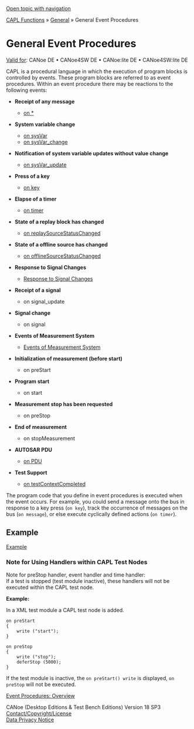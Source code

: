 [Open topic with navigation](../../../../CANoeDEFamily.htm#Topics/CAPLFunctions/Other/CAPLfunctionsEventProceduresOverview.md)

[CAPL Functions](../CAPLfunctions.md) » [General](CAPLGeneralStartPage.md) » General Event Procedures

# General Event Procedures

[Valid for](../../Shared/FeatureAvailability.md): CANoe DE • CANoe4SW DE • CANoe:lite DE • CANoe4SW:lite DE

CAPL is a procedural language in which the execution of program blocks is controlled by events. These program blocks are referred to as event procedures. Within an event procedure there may be reactions to the following events:

- **Receipt of any message**
  - [on *](EventProcedures/CAPLfunctionOn.md)

- **System variable change**
  - [on sysVar](EventProcedures/CAPLfunctionOnSysVar.md)
  - [on sysVar_change](EventProcedures/CAPLfunctionOnSysVar.md)

- **Notification of system variable updates without value change**
  - [on sysVar_update](EventProcedures/CAPLfunctionOnSysVar.md)

- **Press of a key**
  - [on key](EventProcedures/CAPLfunctionOnKey.md)

- **Elapse of a timer**
  - [on timer](EventProcedures/CAPLfunctionOnTimer.md)

- **State of a replay block has changed**
  - [on replaySourceStatusChanged](EventProcedures/CAPLfunctionOnReplaySourceStatusChanged.md)

- **State of a offline source has changed**
  - [on offlineSourceStatusChanged](EventProcedures/CAPLfunctionOnOfflineSourceStatusChanged.md)

- **Response to Signal Changes**
  - [Response to Signal Changes](../../Shared/CAPL/SignalOrientedProgramming/SOPSignalChange.md)

- **Receipt of a signal**
  - on signal_update

- **Signal change**
  - on signal

- **Events of Measurement System**
  - [Events of Measurement System](EventProcedures/CAPLfunctionsEventproceduresMeasurementSystem.md)

- **Initialization of measurement (before start)**
  - on preStart

- **Program start**
  - on start

- **Measurement stop has been requested**
  - on preStop

- **End of measurement**
  - on stopMeasurement

- **AUTOSAR PDU**
  - [on PDU](EventProcedures/CAPLfunctionOnPDU.md)

- **Test Support**
  - [on testContextCompleted](EventProcedures/CAPLfunctionOntestContextCompleted.md)

The program code that you define in event procedures is executed when the event occurs. For example, you could send a message onto the bus in response to a key press (`on key`), track the occurrence of messages on the bus (`on message`), or else execute cyclically defined actions (`on timer`).

## Example

[Example](EventProcedures/CAPLfunctionsEventproceduresExample.md)

### Note for Using Handlers within CAPL Test Nodes

Note for preStop handler, event handler and time handler:  
If a test is stopped (test module inactive), these handlers will not be executed within the CAPL test node.

**Example:**

In a XML test module a CAPL test node is added.

```plaintext
on preStart
{
    write ("start");
}

on preStop
{
    write ("stop");
    deferStop (5000);
}
```

If the test module is inactive, the `on preStart() write` is displayed, `on preStop` will not be executed.

[Event Procedures: Overview](../../Shared/CAPL/General/EventProceduresOverview.md)

CANoe (Desktop Editions & Test Bench Editions) Version 18 SP3  
[Contact/Copyright/License](../../Shared/ContactCopyrightLicense.md)  
[Data Privacy Notice](https://www.vector.com/int/en/company/get-info/privacy-policy/)
